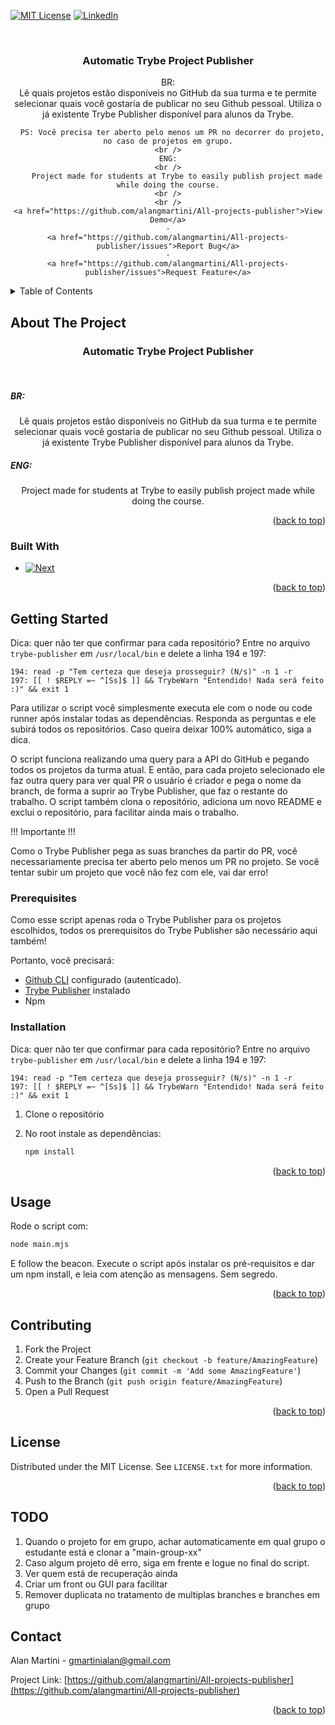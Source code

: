 <a name="readme-top"></a>

[![MIT License][license-shield]][license-url]
[![LinkedIn][linkedin-shield]][linkedin-url]



<!-- PROJECT LOGO -->
<br />
<div align="center">

<h3 align="center">Automatic Trybe Project Publisher</h3>

  <p align="center">
    BR:
    <br />
      Lê quais projetos estão disponíveis no GitHub da sua turma
      e te permite selecionar quais você gostaria de publicar no seu Github pessoal.
      Utiliza o já existente Trybe Publisher disponível para alunos da Trybe.
      
      PS: Você precisa ter aberto pelo menos um PR no decorrer do projeto, no caso de projetos em grupo.
    <br />
    ENG:
    <br />
        Project made for students at Trybe to easily publish project made while doing the course.
    <br />
    <br />
    <a href="https://github.com/alangmartini/All-projects-publisher">View Demo</a>
    ·
    <a href="https://github.com/alangmartini/All-projects-publisher/issues">Report Bug</a>
    ·
    <a href="https://github.com/alangmartini/All-projects-publisher/issues">Request Feature</a>
  </p>
</div>



<!-- TABLE OF CONTENTS -->
<details>
  <summary>Table of Contents</summary>
  <ol>
    <li>
      <a href="#about-the-project">About The Project</a>
      <ul>
        <li><a href="#built-with">Built With</a></li>
      </ul>
    </li>
    <li>
      <a href="#getting-started">Getting Started</a>
      <ul>
        <li><a href="#prerequisites">Prerequisites</a></li>
        <li><a href="#installation">Installation</a></li>
      </ul>
    </li>
    <li><a href="#usage">Usage</a></li>
    <li><a href="#license">License</a></li>
    <li><a href="#contact">Contact</a></li>
  </ol>
</details>



<!-- ABOUT THE PROJECT -->
## About The Project
<h3 align="center">Automatic Trybe Project Publisher</h3>
    <br />
<div align="center">
    <h5 align="left">BR:</h5>
      Lê quais projetos estão disponíveis no GitHub da sua turma
      e te permite selecionar quais você gostaria de publicar no seu Github pessoal.
      Utiliza o já existente Trybe Publisher disponível para alunos da Trybe.
    <h5 align="left">ENG:</h5>
        Project made for students at Trybe to easily publish project made while doing the course.
</div>
<p align="right">(<a href="#readme-top">back to top</a>)</p>



### Built With

* [![Next][Next.js]][Next-url]

<p align="right">(<a href="#readme-top">back to top</a>)</p>

<!-- GETTING STARTED -->
## Getting Started
Dica: quer não ter que confirmar para cada repositório? Entre no arquivo
```trybe-publisher``` em ```/usr/local/bin``` e delete a linha 194 e 197:

```
194: read -p "Tem certeza que deseja prosseguir? (N/s)" -n 1 -r
197: [[ ! $REPLY =~ ^[Ss]$ ]] && TrybeWarn "Entendido! Nada será feito :)" && exit 1
```

Para utilizar o script você simplesmente executa ele com o node ou code runner após instalar todas as dependências. Responda as perguntas e ele subirá todos os repositórios. Caso queira deixar
100% automático, siga a dica.

O script funciona realizando uma query para a API do GitHub
e pegando todos os projetos da turma atual. E então, para cada
projeto selecionado ele faz outra query para ver qual PR o usuário é criador e pega o nome da branch, de forma a suprir ao Trybe Publisher, que faz o restante do trabalho. O script também clona o repositório, adiciona um novo README e exclui o repositório, para facilitar ainda mais o trabalho.


!!! Importante !!!

Como o Trybe Publisher pega as suas branches da partir do PR, você necessariamente precisa ter aberto pelo menos um PR no projeto. Se você tentar subir um projeto que você não fez com ele, vai dar erro!

### Prerequisites
Como esse script apenas roda o Trybe Publisher para os projetos escolhidos, todos os prerequisitos do Trybe Publisher são 
necessário aqui também!

Portanto, você precisará:

* [Github CLI](https://cli.github.com/manual/) configurado (autenticado).
* [Trybe Publisher](https://github.com/tryber/student-repo-publisher) instalado
* Npm

### Installation
Dica: quer não ter que confirmar para cada repositório? Entre no arquivo
```trybe-publisher``` em ```/usr/local/bin``` e delete a linha 194 e 197:

```
194: read -p "Tem certeza que deseja prosseguir? (N/s)" -n 1 -r
197: [[ ! $REPLY =~ ^[Ss]$ ]] && TrybeWarn "Entendido! Nada será feito :)" && exit 1
```

1. Clone o repositório
2. No root instale as dependências:

   ```sh
   npm install
   ```

<p align="right">(<a href="#readme-top">back to top</a>)</p>

<!-- USAGE EXAMPLES -->
## Usage

Rode o script com:
```sh
node main.mjs
```

E follow the beacon. Execute o script após instalar os pré-requisitos
e dar um npm install, e leia com atenção as mensagens. Sem segredo.

<p align="right">(<a href="#readme-top">back to top</a>)</p>

<!-- CONTRIBUTING -->
## Contributing

1. Fork the Project
2. Create your Feature Branch (`git checkout -b feature/AmazingFeature`)
3. Commit your Changes (`git commit -m 'Add some AmazingFeature'`)
4. Push to the Branch (`git push origin feature/AmazingFeature`)
5. Open a Pull Request

<p align="right">(<a href="#readme-top">back to top</a>)</p>

<!-- LICENSE -->
## License

Distributed under the MIT License. See `LICENSE.txt` for more information.

<p align="right">(<a href="#readme-top">back to top</a>)</p>

<!-- TODO -->
## TODO

1. Quando o projeto for em grupo, achar automaticamente em qual grupo o estudante está e clonar a "main-group-xx"
2. Caso algum projeto dê erro, siga em frente e logue no final do script.
3. Ver quem está de recuperação ainda
4. Criar um front ou GUI para facilitar
5. Remover duplicata no tratamento de multiplas branches e branches em grupo
<!-- CONTACT -->
## Contact

Alan Martini - gmartinialan@gmail.com

Project Link: [https://github.com/alangmartini/All-projects-publisher](https://github.com/alangmartini/All-projects-publisher)

<p align="right">(<a href="#readme-top">back to top</a>)</p>

<!-- MARKDOWN LINKS & IMAGES -->
<!-- https://www.markdownguide.org/basic-syntax/#reference-style-links -->
[contributors-shield]: https://img.shields.io/github/contributors/alangmartini/All-projects-publisher.svg?style=for-the-badge
[contributors-url]: https://github.com/alangmartini/All-projects-publisher/graphs/contributors
[forks-shield]: https://img.shields.io/github/forks/alangmartini/All-projects-publisher.svg?style=for-the-badge
[forks-url]: https://github.com/alangmartini/All-projects-publisher/network/members
[stars-shield]: https://img.shields.io/github/stars/alangmartini/All-projects-publisher.svg?style=for-the-badge
[stars-url]: https://github.com/alangmartini/All-projects-publisher/stargazers
[issues-shield]: https://img.shields.io/github/issues/alangmartini/All-projects-publisher.svg?style=for-the-badge
[issues-url]: https://github.com/alangmartini/All-projects-publisher/issues
[license-shield]: https://img.shields.io/github/license/alangmartini/All-projects-publisher.svg?style=for-the-badge
[license-url]: https://github.com/alangmartini/All-projects-publisher/blob/master/LICENSE
[linkedin-shield]: https://img.shields.io/badge/-LinkedIn-black.svg?style=for-the-badge&logo=linkedin&colorB=555
[linkedin-url]: https://linkedin.com/in/alangmartini
[product-screenshot]: images/screenshot.png
[Next.js]: https://img.shields.io/badge/Javascript-35495E?style=for-the-badge&logo=js&logoColor=4FC08D
[Next-url]: https://www.javascript.com/
[React.js]: https://img.shields.io/badge/React-20232A?style=for-the-badge&logo=react&logoColor=61DAFB
[React-url]: https://reactjs.org/
[Vue.js]: https://img.shields.io/badge/Javascript-35495E?style=for-the-badge&logo=js&logoColor=4FC08D
[Vue-url]: https://vuejs.org/
[Angular.io]: https://img.shields.io/badge/Angular-DD0031?style=for-the-badge&logo=angular&logoColor=white
[Angular-url]: https://angular.io/
[Svelte.dev]: https://img.shields.io/badge/Svelte-4A4A55?style=for-the-badge&logo=svelte&logoColor=FF3E00
[Svelte-url]: https://svelte.dev/
[Laravel.com]: https://img.shields.io/badge/Laravel-FF2D20?style=for-the-badge&logo=laravel&logoColor=white
[Laravel-url]: https://laravel.com
[Bootstrap.com]: https://img.shields.io/badge/Bootstrap-563D7C?style=for-the-badge&logo=bootstrap&logoColor=white
[Bootstrap-url]: https://getbootstrap.com
[JQuery.com]: https://img.shields.io/badge/jQuery-0769AD?style=for-the-badge&logo=jquery&logoColor=white
[JQuery-url]: https://jquery.com 
